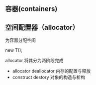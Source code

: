 ## 容器(containers)

## 空间配置器（allocator）

为容器分配空间

new T();

allocator 将其分为两阶段完成

- allocator deallocator  内存的配置与释放
- construct  destory  对象的构造与析构

